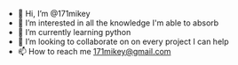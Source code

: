 - 👋 Hi, I’m @171mikey
- 👀 I’m interested in all the knowledge I'm able to absorb
- 🌱 I’m currently learning python 
- 💞️ I’m looking to collaborate on on every project I can help
- 📫 How to reach me 171mikey@gmail.com

<!---
171mikey/171mikey is a ✨ special ✨ repository because its `README.md` (this file) appears on your GitHub profile.
You can click the Preview link to take a look at your changes.
--->
